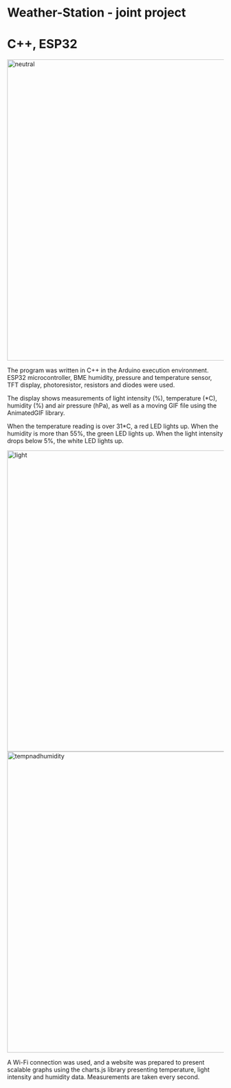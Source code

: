 # Weather-Station - joint project
# C++, ESP32

<img src="images/IMG_20240610_123827.png" alt="neutral" width="700">

The program was written in C++ in the Arduino execution environment. ESP32 microcontroller, BME humidity, pressure and temperature sensor, TFT display, photoresistor, resistors and diodes were used.

The display shows measurements of light intensity (%), temperature (*C), humidity (%) and air pressure (hPa), as well as a moving GIF file using the AnimatedGIF library. 

When the temperature reading is over 31*C, a red LED lights up. When the humidity is more than 55%, the green LED lights up. When the light intensity drops below 5%, the white LED lights up.

<img src="images/IMG_20240610_123910.jpg" alt="light" width="700">
<img src="images/IMG_20240610_123937.jpg" alt="tempnadhumidity" width="700">

A Wi-Fi connection was used, and a website was prepared to present scalable graphs using the charts.js library presenting temperature, light intensity and humidity data. Measurements are taken every second.


